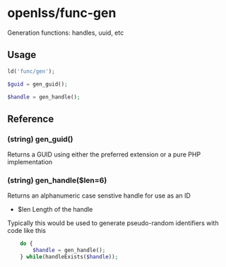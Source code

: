 openlss/func-gen
========

Generation functions: handles, uuid, etc

Usage
----

```php
ld('func/gen');

$guid = gen_guid();

$handle = gen_handle();
```

Reference
----

### (string) gen_guid()
Returns a GUID using either the preferred extension or a pure PHP implementation

### (string) gen_handle($len=6)
Returns an alphanumeric case senstive handle for use as an ID
  * $len	Length of the handle

Typically this would be used to generate pseudo-random identifiers with code like this
```php
	do {
		$handle = gen_handle();
	} while(handleExists($handle));
```

